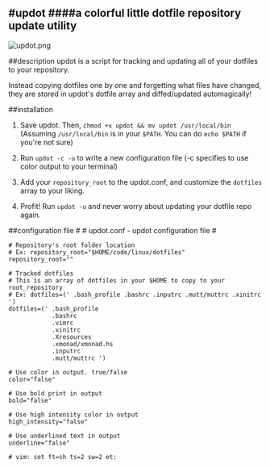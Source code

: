#updot
####a colorful little dotfile repository update utility
--------------
![updot.png](https://github.com/proxa/updot/blob/master/updot.png)

##description
updot is a script for tracking and updating all of your dotfiles to your repository.

Instead copying dotfiles one by one and forgetting what files have changed, 
they are stored in updot's dotfile array and diffed/updated automagically!

##installation
1. Save updot.  Then, ``chmod +x updot && mv updot /usr/local/bin``
(Assuming ``/usr/local/bin`` is in your ``$PATH``. You can do ``echo $PATH`` if you're not sure) 
  
2. Run ``updot -c -u`` to write a new configuration file (-c specifies to use color output to your terminal)

3. Add your ``repository_root`` to the updot.conf, and customize the ``dotfiles`` array to your liking.

4. Profit!  Run ``updot -u`` and never worry about updating your dotfile repo again.

##configuration file
    #
    # updot.conf - updot configuration file
    #
    
    # Repository's root folder location
    # Ex: repository_root="$HOME/code/linux/dotfiles"
    repository_root=""
    
    # Tracked dotfiles
    # This is an array of dotfiles in your $HOME to copy to your root_repository
    # Ex: dotfiles=(' .bash_profile .bashrc .inputrc .mutt/muttrc .xinitrc ')
    dotfiles=(' .bash_profile
                .bashrc
                .vimrc
                .xinitrc
                .Xresources
                .xmonad/xmonad.hs
                .inputrc
                .mutt/muttrc ')
    
    # Use color in output. true/false
    color="false"
    
    # Use bold print in output
    bold="false"
    
    # Use high intensity color in output
    high_intensity="false"
    
    # Use underlined text in output
    underline="false"
    
    # vim: set ft=sh ts=2 sw=2 et:
